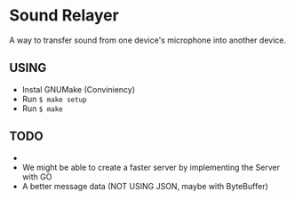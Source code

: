 # Sound Relayer
A way to transfer sound from one device's microphone into another device.

## USING
- Instal GNUMake (Conviniency)
- Run `$ make setup`
- Run `$ make`

## TODO
- 
- We might be able to create a faster server by implementing the Server with GO
- A better message data (NOT USING JSON, maybe with ByteBuffer)

